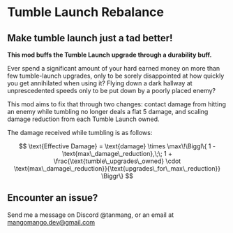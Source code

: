 # **Tumble Launch Rebalance**

## **Make tumble launch just a tad better!**

**This mod buffs the Tumble Launch upgrade through a durability buff.**

Ever spend a significant amount of your hard earned money on more than few tumble-launch upgrades, only to be sorely disappointed at how quickly you get annihilated when using it? Flying down a dark hallway at unprescedented speeds only to be put down by a poorly placed enemy?

This mod aims to fix that through two changes: contact damage from hitting an enemy while tumbling no longer deals a flat 5 damage, and scaling damage reduction from each Tumble Launch owned.

The damage received while tumbling is as follows:

$$
\text{Effective Damage} = \text{damage} \times \max\!\Biggl\{ 1 - \text{max\_damage\_reduction},\;\; 1 + \frac{\text{tumble\_upgrades\_owned} \cdot \text{max\_damage\_reduction}}{\text{upgrades\_for\_max\_reduction}} \Biggr\}
$$


## **Encounter an issue?**

Send me a message on Discord @tanmang, or an email at mangomango.dev@gmail.com
